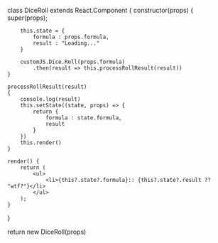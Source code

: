 class DiceRoll extends React.Component {
	constructor(props) {
		super(props);

		this.state = {
			formula : props.formula,
			result : "Loading..."
		}

		customJS.Dice.Roll(props.formula)
			.then(result => this.processRollResult(result))
	}

	processRollResult(result)
	{
		console.log(result)
		this.setState((state, props) => {
			return {
				formula : state.formula,
				result
			}
		})
		this.render()
	}

	render() {
		return (
			<ul>
				<li>{this?.state?.formula}:: {this?.state?.result ?? "wtf?"}</li>
			</ul>
		);
	}
}

return new DiceRoll(props)
